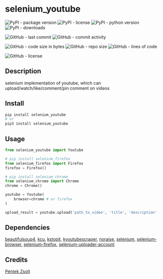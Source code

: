 # selenium_youtube

![PyPI - package version](https://img.shields.io/pypi/v/selenium_youtube?logo=pypi&style=flat-square)
![PyPI - license](https://img.shields.io/pypi/l/selenium_youtube?label=package%20license&style=flat-square)
![PyPI - python version](https://img.shields.io/pypi/pyversions/selenium_youtube?logo=pypi&style=flat-square)
![PyPI - downloads](https://img.shields.io/pypi/dm/selenium_youtube?logo=pypi&style=flat-square)

![GitHub - last commit](https://img.shields.io/github/last-commit/kkristof200/selenium_youtube?style=flat-square)
![GitHub - commit activity](https://img.shields.io/github/commit-activity/m/kkristof200/selenium_youtube?style=flat-square)

![GitHub - code size in bytes](https://img.shields.io/github/languages/code-size/kkristof200/selenium_youtube?style=flat-square)
![GitHub - repo size](https://img.shields.io/github/repo-size/kkristof200/selenium_youtube?style=flat-square)
![GitHub - lines of code](https://img.shields.io/tokei/lines/github/kkristof200/selenium_youtube?style=flat-square)

![GitHub - license](https://img.shields.io/github/license/kkristof200/selenium_youtube?label=repo%20license&style=flat-square)

## Description

selenium implementation of youtube, which can upload/watch/like/comment/pin comment on videos

## Install

~~~~bash
pip install selenium_youtube
# or
pip3 install selenium_youtube
~~~~

## Usage

~~~~python
from selenium_youtube import Youtube

# pip install selenium_firefox
from selenium_firefox import Firefox
firefox = Firefox()

# pip install selenium_chrome
from selenium_chrome import Chrome
chrome = Chrome()

youtube = Youtube(
    browser=chrome # or firefox
)

upload_result = youtube.upload('path_to_video', 'title', 'description', ['tag1', 'tag2'])
~~~~

## Dependencies

[beautifulsoup4](https://pypi.org/project/beautifulsoup4), [kcu](https://pypi.org/project/kcu), [kstopit](https://pypi.org/project/kstopit), [kyoutubescraper](https://pypi.org/project/kyoutubescraper), [noraise](https://pypi.org/project/noraise), [selenium](https://pypi.org/project/selenium), [selenium-browser](https://pypi.org/project/selenium-browser), [selenium-firefox](https://pypi.org/project/selenium-firefox), [selenium-uploader-account](https://pypi.org/project/selenium-uploader-account)



## Credits

[Péntek Zsolt](https://github.com/Zselter07)